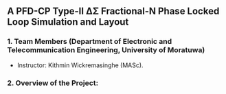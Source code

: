 ## A PFD-CP Type-II ∆Σ Fractional-N Phase Locked Loop Simulation and Layout

### 1. Team Members (Department of Electronic and Telecommunication Engineering, University of Moratuwa)

- Instructor: Kithmin Wickremasinghe (MASc).

### 2. Overview of the Project: